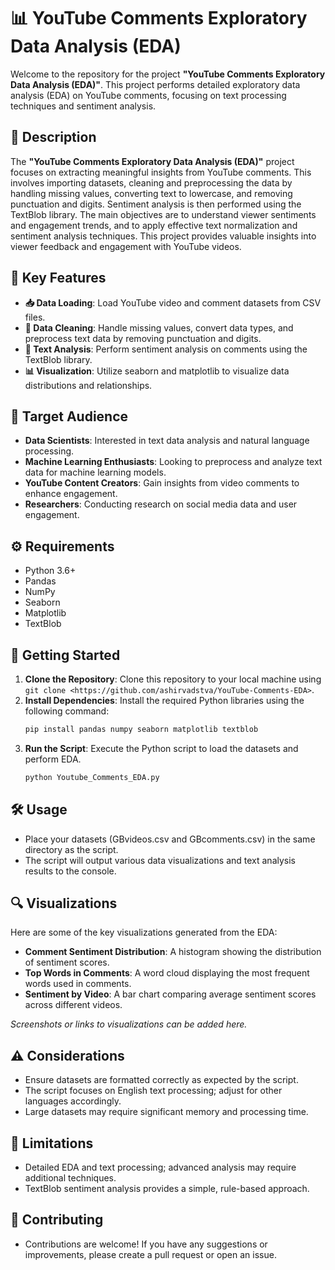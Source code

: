 # 📊 YouTube Comments Exploratory Data Analysis (EDA)
Welcome to the repository for the project **"YouTube Comments Exploratory Data Analysis (EDA)"**. This project performs detailed exploratory data analysis (EDA) on YouTube comments, focusing on text processing techniques and sentiment analysis.

## 📝 Description

The **"YouTube Comments Exploratory Data Analysis (EDA)"** project focuses on extracting meaningful insights from YouTube comments. This involves importing datasets, cleaning and preprocessing the data by handling missing values, converting text to lowercase, and removing punctuation and digits. Sentiment analysis is then performed using the TextBlob library. The main objectives are to understand viewer sentiments and engagement trends, and to apply effective text normalization and sentiment analysis techniques. This project provides valuable insights into viewer feedback and engagement with YouTube videos.

## 🌟 Key Features

- **📥 Data Loading**: Load YouTube video and comment datasets from CSV files.
- **🧹 Data Cleaning**: Handle missing values, convert data types, and preprocess text data by removing punctuation and digits.
- **📝 Text Analysis**: Perform sentiment analysis on comments using the TextBlob library.
- **📊 Visualization**: Utilize seaborn and matplotlib to visualize data distributions and relationships.

## 🎯 Target Audience

- **Data Scientists**: Interested in text data analysis and natural language processing.
- **Machine Learning Enthusiasts**: Looking to preprocess and analyze text data for machine learning models.
- **YouTube Content Creators**: Gain insights from video comments to enhance engagement.
- **Researchers**: Conducting research on social media data and user engagement.

## ⚙️ Requirements

- Python 3.6+
- Pandas
- NumPy
- Seaborn
- Matplotlib
- TextBlob

## 🚀 Getting Started

1. **Clone the Repository**: Clone this repository to your local machine using `git clone <https://github.com/ashirvadstva/YouTube-Comments-EDA>`.
2. **Install Dependencies**: Install the required Python libraries using the following command:
   ```bash
   pip install pandas numpy seaborn matplotlib textblob
3. **Run the Script**: Execute the Python script to load the datasets and perform EDA.
   ```bash
   python Youtube_Comments_EDA.py
   
 ## 🛠️ Usage

- Place your datasets (GBvideos.csv and GBcomments.csv) in the same directory as the script.
- The script will output various data visualizations and text analysis results to the console.

## 🔍 Visualizations
Here are some of the key visualizations generated from the EDA:

- **Comment Sentiment Distribution**: A histogram showing the distribution of sentiment scores.
- **Top Words in Comments**: A word cloud displaying the most frequent words used in comments.
- **Sentiment by Video**: A bar chart comparing average sentiment scores across different videos.

*Screenshots or links to visualizations can be added here.*  

## ⚠️ Considerations

- Ensure datasets are formatted correctly as expected by the script.
- The script focuses on English text processing; adjust for other languages accordingly.
- Large datasets may require significant memory and processing time.
  
## 🚧 Limitations

- Detailed EDA and text processing; advanced analysis may require additional techniques.
- TextBlob sentiment analysis provides a simple, rule-based approach.  

## 🤝 Contributing

- Contributions are welcome! If you have any suggestions or improvements, please create a pull request or open an issue.
